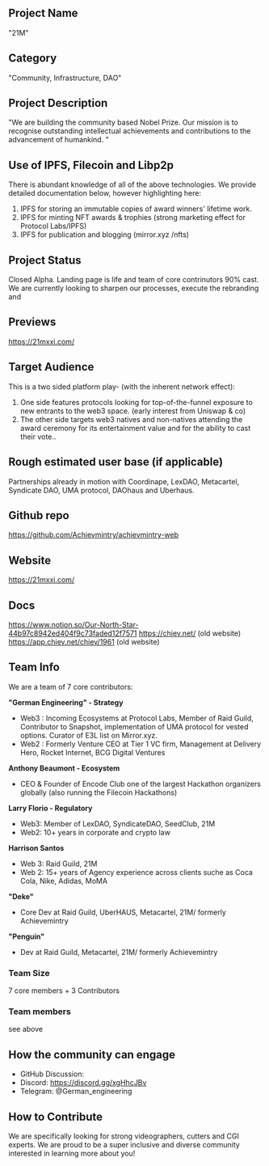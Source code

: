 ## Project Name
"21M"

## Category 
"Community, Infrastructure, DAO"

## Project Description
"We are building the community based Nobel Prize. Our mission is to recognise outstanding intellectual achievements and contributions to the advancement of humankind. "

## Use of IPFS, Filecoin and Libp2p
There is abundant knowledge of all of the above technologies. We provide detailed documentation below, however highlighting here:
1. IPFS for storing an immutable copies of award winners' lifetime work.
2. IPFS for minting NFT awards & trophies (strong marketing effect for Protocol Labs/IPFS)
3. IPFS for publication and blogging (mirror.xyz /nfts)

## Project Status
Closed Alpha.
Landing page is life and team of core contrinutors 90% cast. We are currently looking to sharpen our processes, execute the rebranding and 

## Previews
https://21mxxi.com/

## Target Audience
This is a two sided platform play- (with the inherent network effect):
1. One side features protocols looking for top-of-the-funnel exposure to new entrants to the web3 space. (early interest from Uniswap & co)
2. The other side targets web3 natives and non-natives attending the award ceremony for its entertainment value and for the ability to cast their vote.. 

## Rough estimated user base (if applicable)
Partnerships already in motion with Coordinape, LexDAO, Metacartel, Syndicate DAO, UMA protocol, DAOhaus and Uberhaus.

## Github repo
https://github.com/Achievmintry/achievmintry-web

## Website
https://21mxxi.com/

## Docs
https://www.notion.so/Our-North-Star-44b97c8942ed404f9c73faded12f7571
https://chiev.net/ (old website)
https://app.chiev.net/chiev/1961 (old website)

## Team Info
We are a team of 7 core contributors:

**"German Engineering" - Strategy**
- Web3 : Incoming Ecosystems at Protocol Labs, Member of Raid Guild, Contributor to Snapshot, implementation of UMA protocol for vested options. 
Curator of E3L list on Mirror.xyz. 
- Web2 : Formerly Venture CEO at Tier 1 VC firm, Management at Delivery Hero, Rocket Internet, BCG Digital Ventures

**Anthony Beaumont - Ecosystem**
- CEO & Founder of Encode Club one of the largest Hackathon organizers globally (also running the Filecoin Hackathons)

**Larry Florio - Regulatory**
- Web3: Member of LexDAO, SyndicateDAO, SeedClub, 21M
- Web2: 10+ years in corporate and crypto law

**Harrison Santos**
- Web 3: Raid Guild, 21M
- Web 2: 15+ years of Agency experience across clients suche as Coca Cola, Nike, Adidas, MoMA 

**"Deke"**
- Core Dev at Raid Guild, UberHAUS, Metacartel, 21M/ formerly Achievemintry

**"Penguin"**
- Dev at Raid Guild, Metacartel, 21M/ formerly Achievemintry

### Team Size
7 core members + 3 Contributors 

### Team members  
see above

## How the community can engage
* GitHub Discussion: <!--Start a discussion with the community here: https://github.com/ipfs/community/discussions/new and attach the link!-->  
* Discord:  https://discord.gg/xgHhcJBv
* Telegram:  @German_engineering

## How to Contribute
We are specifically looking for strong videographers, cutters and CGI experts.
We are proud to be a super inclusive and diverse community interested in learning more about you!
